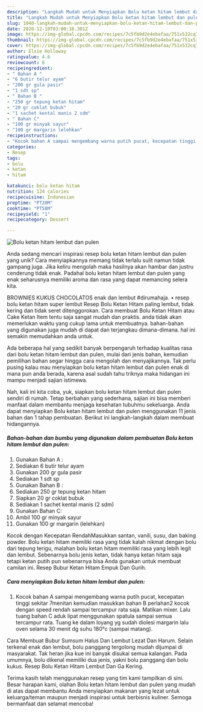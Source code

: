 ```yaml
---
description: "Langkah Mudah untuk Menyiapkan Bolu ketan hitam lembut dan pulen Anti Gagal"
title: "Langkah Mudah untuk Menyiapkan Bolu ketan hitam lembut dan pulen Anti Gagal"
slug: 1040-langkah-mudah-untuk-menyiapkan-bolu-ketan-hitam-lembut-dan-pulen-anti-gagal
date: 2020-12-10T03:00:16.301Z
image: https://img-global.cpcdn.com/recipes/7c5fb9d2e4ebafaa/751x532cq70/bolu-ketan-hitam-lembut-dan-pulen-foto-resep-utama.jpg
thumbnail: https://img-global.cpcdn.com/recipes/7c5fb9d2e4ebafaa/751x532cq70/bolu-ketan-hitam-lembut-dan-pulen-foto-resep-utama.jpg
cover: https://img-global.cpcdn.com/recipes/7c5fb9d2e4ebafaa/751x532cq70/bolu-ketan-hitam-lembut-dan-pulen-foto-resep-utama.jpg
author: Elsie Holloway
ratingvalue: 4.6
reviewcount: 6
recipeingredient:
- " Bahan A "
- "6 butir telur ayam"
- "200 gr gula pasir"
- "1 sdt sp"
- " Bahan B "
- "250 gr tepung ketan hitam"
- "20 gr coklat bubuk"
- "1 sachet kental manis 2 sdm"
- " Bahan C"
- "100 gr minyak sayur"
- "100 gr margarin lelehkan"
recipeinstructions:
- "Kocok bahan A sampai mengembang warna putih pucat, kecepatan tinggi sekitar 7menitan kemudian masukkan bahan B perlahan2 kocok dengan speed rendah sampai tercampur rata saja. Matikan mixer. Lalu tuang bahan C aduk lipat menggunakan spatula sampai semua tercampur rata. Tuang ke dalam loyang yg sudah diolesi margarin lalu oven selama 30 menit dg suhu 180°c (sampai matang)."
categories:
- Resep
tags:
- bolu
- ketan
- hitam

katakunci: bolu ketan hitam 
nutrition: 124 calories
recipecuisine: Indonesian
preptime: "PT20M"
cooktime: "PT58M"
recipeyield: "1"
recipecategory: Dessert

---
```



![Bolu ketan hitam lembut dan pulen](https://img-global.cpcdn.com/recipes/7c5fb9d2e4ebafaa/751x532cq70/bolu-ketan-hitam-lembut-dan-pulen-foto-resep-utama.jpg)

Anda sedang mencari inspirasi resep bolu ketan hitam lembut dan pulen yang unik? Cara menyiapkannya memang tidak terlalu sulit namun tidak gampang juga. Jika keliru mengolah maka hasilnya akan hambar dan justru cenderung tidak enak. Padahal bolu ketan hitam lembut dan pulen yang enak seharusnya memiliki aroma dan rasa yang dapat memancing selera kita.

BROWNIES KUKUS CHOCOLATOS enak dan lembut #dirumahaja. • resep bolu ketan hitam super lembut Resep Bolu Ketan Hitam paling lembut, tidak kering dan tidak seret ditenggorokan. Cara membuat Bolu Ketan Hitam atau Cake Ketan Item tentu saja sangat mudah dan praktis. anda tidak akan memerlukan waktu yang cukup lama untuk membuatnya. bahan-bahan yang digunakan juga mudah di dapat dan terjangkau dimana-dimana. hal ini semakin memudahkan anda untuk.

Ada beberapa hal yang sedikit banyak berpengaruh terhadap kualitas rasa dari bolu ketan hitam lembut dan pulen, mulai dari jenis bahan, kemudian pemilihan bahan segar hingga cara mengolah dan menyajikannya. Tak perlu pusing kalau mau menyiapkan bolu ketan hitam lembut dan pulen enak di mana pun anda berada, karena asal sudah tahu triknya maka hidangan ini mampu menjadi sajian istimewa.


Nah, kali ini kita coba, yuk, siapkan bolu ketan hitam lembut dan pulen sendiri di rumah. Tetap berbahan yang sederhana, sajian ini bisa memberi manfaat dalam membantu menjaga kesehatan tubuhmu sekeluarga. Anda dapat menyiapkan Bolu ketan hitam lembut dan pulen menggunakan 11 jenis bahan dan 1 tahap pembuatan. Berikut ini langkah-langkah dalam membuat hidangannya.

<!--inarticleads1-->

##### Bahan-bahan dan bumbu yang digunakan dalam pembuatan Bolu ketan hitam lembut dan pulen:

1. Gunakan  Bahan A :
1. Sediakan 6 butir telur ayam
1. Gunakan 200 gr gula pasir
1. Sediakan 1 sdt sp
1. Gunakan  Bahan B :
1. Sediakan 250 gr tepung ketan hitam
1. Siapkan 20 gr coklat bubuk
1. Sediakan 1 sachet kental manis (2 sdm)
1. Gunakan  Bahan C:
1. Ambil 100 gr minyak sayur
1. Gunakan 100 gr margarin (lelehkan)


Kocok dengan Kecepatan RendahMasukkan santan, vanili, susu, dan baking powder. Bolu ketan hitam memiliki rasa yang tidak kalah nikmat dengan bolu dari tepung terigu, malahan bolu ketan hitam memiliki rasa yang lebih legit dan lembut. Sebenarnya bolu jenis ketan, tidak hanya ketan hitam saja tetapi ketan putih pun sebenarnya bisa Anda gunakan untuk membuat camilan ini. Resep Bubur Ketan Hitam Empuk Dan Gurih. 

<!--inarticleads2-->

##### Cara menyiapkan Bolu ketan hitam lembut dan pulen:

1. Kocok bahan A sampai mengembang warna putih pucat, kecepatan tinggi sekitar 7menitan kemudian masukkan bahan B perlahan2 kocok dengan speed rendah sampai tercampur rata saja. Matikan mixer. Lalu tuang bahan C aduk lipat menggunakan spatula sampai semua tercampur rata. Tuang ke dalam loyang yg sudah diolesi margarin lalu oven selama 30 menit dg suhu 180°c (sampai matang).


Cara Membuat Bubur Sumsum Halus Dan Lembut Lezat Dan Harum. Selain terkenal enak dan lembut, bolu panggang tergolong mudah dijumpai di masyarakat. Tak heran jika kue ini banyak disukai semua kalangan. Pada umumnya, bolu dikenal memiliki dua jenis, yakni bolu panggang dan bolu kukus. Resep Bolu Ketan Hitam Lembut Dan Ga Kering. 

Terima kasih telah menggunakan resep yang tim kami tampilkan di sini. Besar harapan kami, olahan Bolu ketan hitam lembut dan pulen yang mudah di atas dapat membantu Anda menyiapkan makanan yang lezat untuk keluarga/teman maupun menjadi inspirasi untuk berbisnis kuliner. Semoga bermanfaat dan selamat mencoba!
